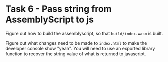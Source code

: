 # Task 6 - Pass string from AssemblyScript to js

Figure out how to build the assemblyscript, so that `build/index.wasm` is built.

Figure out what changes need to be made to `index.html` to make the developer console show "yeah". You will need to use an exported library function to recover the string value of what is returned to javascript.
